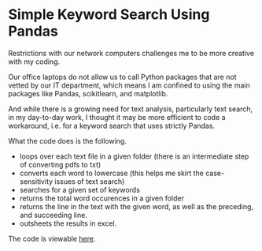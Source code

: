<h1> Simple Keyword Search Using Pandas</h1>
Restrictions with our network computers challenges me to be more creative with my coding.

Our office laptops do not allow us to call Python packages that are not vetted by our IT department, which means I am confined to using the main packages like Pandas, scikitlearn, and matplotlib.

And while there is a growing need for text analysis, particularly text search, in my day-to-day work, I thought it may be more efficient to code a workaround, i.e. for a keyword search that uses strictly Pandas.

What the code does is the following.
* loops over each text file in a given folder (there is an intermediate step of converting pdfs to txt)
* converts each word to lowercase (this helps me skirt the case-sensitivity issues of text search)
* searches for a given set of keywords
* returns the total word occurences in a given folder
* returns the line in the text with the given word, as well as the preceding, and succeeding line. 
* outsheets the results in excel.

The code is viewable <a href="https://github.com/carlaint/IMF-Text-Mining-Projects/blob/master/Text%20search%20-%20loop%20over%20a%20list%20of%20words.ipynb">here</a>.
